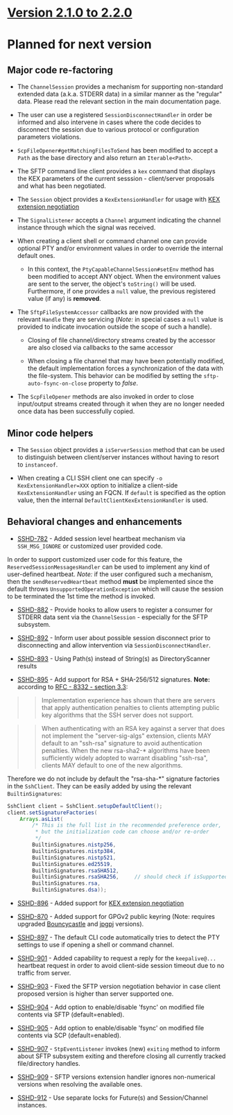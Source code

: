 # [Version 2.1.0 to 2.2.0](./docs/changes/2.2.0.md)

# Planned for next version

## Major code re-factoring

* The `ChannelSession` provides a mechanism for supporting non-standard extended data (a.k.a. STDERR data)
in a similar manner as the "regular" data. Please read the relevant section in the main documentation page.

* The user can use a registered `SessionDisconnectHandler` in order be informed and also intervene in cases
where the code decides to disconnect the session due to various protocol or configuration parameters violations.

* `ScpFileOpener#getMatchingFilesToSend` has been modified to accept a `Path` as the base directory
and also return an `Iterable<Path>`.

* The SFTP command line client provides a `kex` command that displays the KEX parameters of the
current sesssion - client/server proposals and what has been negotiated.

* The `Session` object provides a `KexExtensionHandler` for usage with [KEX extension negotiation](https://tools.wordtothewise.com/rfc/rfc8308)

* The `SignalListener` accepts a `Channel` argument indicating the channel instance through which the signal was received.

* When creating a client shell or command channel one can provide optional PTY and/or environment values in order
to override the internal default ones.

    * In this context, the `PtyCapableChannelSession#setEnv` method has been modified to accept ANY object.
    When the environment values are sent to the server, the object's `toString()` will be used. Furthermore,
    if one provides a `null` value, the previous registered value (if any) is **removed**.

* The `SftpFileSystemAccessor` callbacks are now provided with the relevant `Handle` they are servicing
(*Note:* in special cases a `null` value is provided to indicate invocation outside the scope of such a handle).

    * Closing of file channel/directory streams created by the accessor are also closed
    via callbacks to the same accessor

    * When closing a file channel that may have been potentially modified, the default implementation
    forces a synchronization of the data with the file-system. This behavior can be modified
    by setting the `sftp-auto-fsync-on-close` property to *false*.

* The `ScpFileOpener` methods are also invoked in order to close input/output streams created through it
when they are no longer needed once data has been successfully copied.

## Minor code helpers

* The `Session` object provides a `isServerSession` method that can be used to distinguish between
client/server instances without having to resort to `instanceof`.

* When creating a CLI SSH client one can specify `-o KexExtensionHandler=XXX` option to initialize
a client-side `KexExtensionHandler` using an FQCN. If `default` is specified as the option value,
then the internal `DefaultClientKexExtensionHandler` is used.

## Behavioral changes and enhancements

* [SSHD-782](https://issues.apache.org/jira/browse/SSHD-882) - Added session level heartbeat mechanism via `SSH_MSG_IGNORE`
or customized user provided code.

In order to support customized user code for this feature, the `ReservedSessionMessagesHandler` can be used to
implement any kind of user-defined heartbeat. *Note:* if the user configured such a mechanism, then the
`sendReservedHeartbeat` method **must** be implemented since the default throws `UnsupportedOperationException`
which will cause the session to be terminated the 1st time the method is invoked.

* [SSHD-882](https://issues.apache.org/jira/browse/SSHD-882) - Provide hooks to allow users to register a consumer
for STDERR data sent via the `ChannelSession` - especially for the SFTP subsystem.

* [SSHD-892](https://issues.apache.org/jira/browse/SSHD-882) - Inform user about possible session disconnect prior
to disconnecting and allow intervention via `SessionDisconnectHandler`.

* [SSHD-893](https://issues.apache.org/jira/browse/SSHD-893) - Using Path(s) instead of String(s) as DirectoryScanner results

* [SSHD-895](https://issues.apache.org/jira/browse/SSHD-895) - Add support for RSA + SHA-256/512 signatures. **Note:** according
to [RFC - 8332 - section 3.3](https://tools.ietf.org/html/rfc8332#section-3.3):

>> Implementation experience has shown that there are servers that apply
>> authentication penalties to clients attempting public key algorithms
>> that the SSH server does not support.

>> When authenticating with an RSA key against a server that does not
>> implement the "server-sig-algs" extension, clients MAY default to an
>> "ssh-rsa" signature to avoid authentication penalties.  When the new
>> rsa-sha2-* algorithms have been sufficiently widely adopted to
>> warrant disabling "ssh-rsa", clients MAY default to one of the new
>> algorithms.

Therefore we do not include by default the "rsa-sha-*" signature factories in the `SshClient`. They can
be easily added by using the relevant `BuiltinSignatures`:

```java
SshClient client = SshClient.setupDefaultClient();
client.setSignatureFactories(
    Arrays.asList(
        /* This is the full list in the recommended preference order,
         * but the initialization code can choose and/or re-order
         */
        BuiltinSignatures.nistp256,
        BuiltinSignatures.nistp384,
        BuiltinSignatures.nistp521,
        BuiltinSignatures.ed25519,
        BuiltinSignatures.rsaSHA512,
        BuiltinSignatures.rsaSHA256,     // should check if isSupported since not required by default for Java 8
        BuiltinSignatures.rsa,
        BuiltinSignatures.dsa));
```

* [SSHD-896](https://issues.apache.org/jira/browse/SSHD-896) - Added support for [KEX extension negotiation](https://tools.ietf.org/html/rfc8308)

* [SSHD-870](https://issues.apache.org/jira/browse/SSHD-896) - Added support for GPGv2 public keyring (Note: requires upgraded
[Bouncycastle](https://mvnrepository.com/artifact/org.bouncycastle/bcpg-jdk15on/1.61) and [jpgpj](https://mvnrepository.com/artifact/org.c02e.jpgpj/jpgpj/0.6.1) versions).

* [SSHD-897](https://issues.apache.org/jira/browse/SSHD-897) - The default CLI code automatically tries to detect the PTY settings to use
if opening a shell or command channel.

* [SSHD-901](https://issues.apache.org/jira/browse/SSHD-901) - Added capability to request a reply for the `keepalive@...` heartbeat request
in order to avoid client-side session timeout due to no traffic from server.

* [SSHD-903](https://issues.apache.org/jira/browse/SSHD-903) - Fixed the SFTP version negotiation behavior in case client proposed version is higher than server supported one.

* [SSHD-904](https://issues.apache.org/jira/browse/SSHD-904) - Add option to enable/disable 'fsync' on modified file contents via SFTP (default=enabled).

* [SSHD-905](https://issues.apache.org/jira/browse/SSHD-905) - Add option to enable/disable 'fsync' on modified file contents via SCP (default=enabled).

* [SSHD-907](https://issues.apache.org/jira/browse/SSHD-907) - `StpEventListener` invokes (new) `exiting` method to inform about SFTP subsystem exiting
and therefore closing all currently tracked file/directory handles.

* [SSHD-909](https://issues.apache.org/jira/browse/SSHD-909) - SFTP versions extension handler ignores non-numerical versions when resolving the available ones.

* [SSHD-912](https://issues.apache.org/jira/browse/SSHD-912) - Use separate locks for Future(s) and Session/Channel instances.
